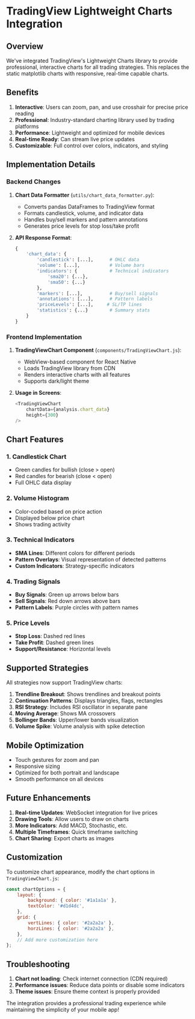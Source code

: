 # TradingView Lightweight Charts Integration

## Overview

We've integrated TradingView's Lightweight Charts library to provide professional, interactive charts for all trading strategies. This replaces the static matplotlib charts with responsive, real-time capable charts.

## Benefits

1. **Interactive**: Users can zoom, pan, and use crosshair for precise price reading
2. **Professional**: Industry-standard charting library used by trading platforms
3. **Performance**: Lightweight and optimized for mobile devices
4. **Real-time Ready**: Can stream live price updates
5. **Customizable**: Full control over colors, indicators, and styling

## Implementation Details

### Backend Changes

1. **Chart Data Formatter** (`utils/chart_data_formatter.py`):
   - Converts pandas DataFrames to TradingView format
   - Formats candlestick, volume, and indicator data
   - Handles buy/sell markers and pattern annotations
   - Generates price levels for stop loss/take profit

2. **API Response Format**:
   ```python
   {
       'chart_data': {
           'candlestick': [...],      # OHLC data
           'volume': [...],           # Volume bars
           'indicators': {            # Technical indicators
               'sma20': {...},
               'sma50': {...}
           },
           'markers': [...],          # Buy/sell signals
           'annotations': [...],      # Pattern labels
           'priceLevels': [...],     # SL/TP lines
           'statistics': {...}        # Summary stats
       }
   }
   ```

### Frontend Implementation

1. **TradingViewChart Component** (`components/TradingViewChart.js`):
   - WebView-based component for React Native
   - Loads TradingView library from CDN
   - Renders interactive charts with all features
   - Supports dark/light theme

2. **Usage in Screens**:
   ```javascript
   <TradingViewChart 
       chartData={analysis.chart_data} 
       height={300}
   />
   ```

## Chart Features

### 1. Candlestick Chart
- Green candles for bullish (close > open)
- Red candles for bearish (close < open)
- Full OHLC data display

### 2. Volume Histogram
- Color-coded based on price action
- Displayed below price chart
- Shows trading activity

### 3. Technical Indicators
- **SMA Lines**: Different colors for different periods
- **Pattern Overlays**: Visual representation of detected patterns
- **Custom Indicators**: Strategy-specific indicators

### 4. Trading Signals
- **Buy Signals**: Green up arrows below bars
- **Sell Signals**: Red down arrows above bars
- **Pattern Labels**: Purple circles with pattern names

### 5. Price Levels
- **Stop Loss**: Dashed red lines
- **Take Profit**: Dashed green lines
- **Support/Resistance**: Horizontal levels

## Supported Strategies

All strategies now support TradingView charts:

1. **Trendline Breakout**: Shows trendlines and breakout points
2. **Continuation Patterns**: Displays triangles, flags, rectangles
3. **RSI Strategy**: Includes RSI oscillator in separate pane
4. **Moving Average**: Shows MA crossovers
5. **Bollinger Bands**: Upper/lower bands visualization
6. **Volume Spike**: Volume analysis with spike detection

## Mobile Optimization

- Touch gestures for zoom and pan
- Responsive sizing
- Optimized for both portrait and landscape
- Smooth performance on all devices

## Future Enhancements

1. **Real-time Updates**: WebSocket integration for live prices
2. **Drawing Tools**: Allow users to draw on charts
3. **More Indicators**: Add MACD, Stochastic, etc.
4. **Multiple Timeframes**: Quick timeframe switching
5. **Chart Sharing**: Export charts as images

## Customization

To customize chart appearance, modify the chart options in `TradingViewChart.js`:

```javascript
const chartOptions = {
    layout: {
        background: { color: '#1a1a1a' },
        textColor: '#d1d4dc',
    },
    grid: {
        vertLines: { color: '#2a2a2a' },
        horzLines: { color: '#2a2a2a' },
    },
    // Add more customization here
};
```

## Troubleshooting

1. **Chart not loading**: Check internet connection (CDN required)
2. **Performance issues**: Reduce data points or disable some indicators
3. **Theme issues**: Ensure theme context is properly provided

The integration provides a professional trading experience while maintaining the simplicity of your mobile app!